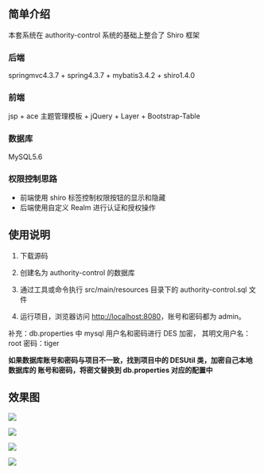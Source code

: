 ## 简单介绍

本套系统在 authority-control 系统的基础上整合了 Shiro 框架

### 后端
springmvc4.3.7 + spring4.3.7 + mybatis3.4.2 + shiro1.4.0

### 前端

jsp + ace 主题管理模板 + jQuery + Layer + Bootstrap-Table

### 数据库

MySQL5.6

### 权限控制思路

* 前端使用 shiro 标签控制权限按钮的显示和隐藏
* 后端使用自定义 Realm 进行认证和授权操作

## 使用说明

1) 下载源码

2) 创建名为 authority-control 的数据库

3) 通过工具或命令执行 src/main/resources 目录下的 authority-control.sql 文件

4) 运行项目，浏览器访问 <http://localhost:8080>，账号和密码都为 admin。　

补充：db.properties 中 mysql 用户名和密码进行 DES 加密， 其明文用户名：root 密码：tiger

**如果数据库账号和密码与项目不一致，找到项目中的 DESUtil 类，加密自己本地数据库的 账号和密码，将密文替换到 db.properties 对应的配置中**

## 效果图

![](http://images.extlight.com/authority-control-01.jpg)

![](http://images.extlight.com/authority-control-02.jpg)

![](http://images.extlight.com/authority-control-03.jpg)

![](http://images.extlight.com/authority-control-04.jpg)
